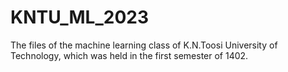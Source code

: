 # KNTU_ML_2023
The files of the machine learning class of K.N.Toosi University of Technology, which was held in the first semester of 1402.
